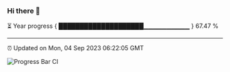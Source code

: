 ### Hi there 👋

⏳ Year progress { ████████████████████▁▁▁▁▁▁▁▁▁▁ } 67.47 %

---

⏰ Updated on Mon, 04 Sep 2023 06:22:05 GMT

![Progress Bar CI](https://github.com/ZhaoGui/ZhaoGui/workflows/Progress%20Bar%20CI/badge.svg)
